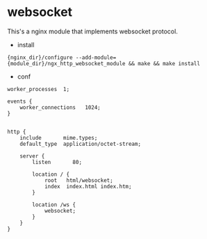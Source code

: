 websocket
=========

This's a nginx module that implements websocket protocol.

- install
```
{nginx_dir}/configure --add-module={module_dir}/ngx_http_websocket_module && make && make install
```

- conf
```
worker_processes  1;

events {
	worker_connections   1024;
}


http {
    include       mime.types;
    default_type  application/octet-stream;

	server {
		listen       80;

		location / {
			root   html/websocket;
			index  index.html index.htm;
		}

		location /ws {
			websocket;
		}
	}	
}
```
